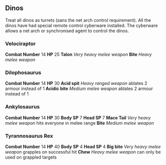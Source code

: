 ## Dinos

Treat all dinos as turrets (sans the net arch control requirement). All the dinos have had special remote control cyberware installed. The cyberware allows a net arch or synchronised agent to control the dinos.

### Velociraptor

**Combat Number** 14 **HP** 25
**Talon** *Very heavy melee weapon*
**Bite** *Heavy melee weapon*

### Dilophosaurus

**Combat Number** 14 **HP** 30
**Acid spit** *Heavy ranged weapon* ablates 2 armour instead of 1
**Acidic bite** *Medium melee weapon* ablates 2 armour instead of 1

### Ankylosaurus

**Combat Number** 14 **HP** 30 **Body SP** 7 **Head SP** 7
**Mace Tail** *Very heavy melee weapon* hits everyone in melee range
**Bite** *Medium melee weapon*

### Tyrannosaurus Rex

**Combat Number** 14 **HP** 40 **Body SP** 4 **Head SP** 4
**Big bite** *Very heavy melee weapon* grapples on successful hit
**Chew** *Heavy melee weapon* can only be used on grappled targets